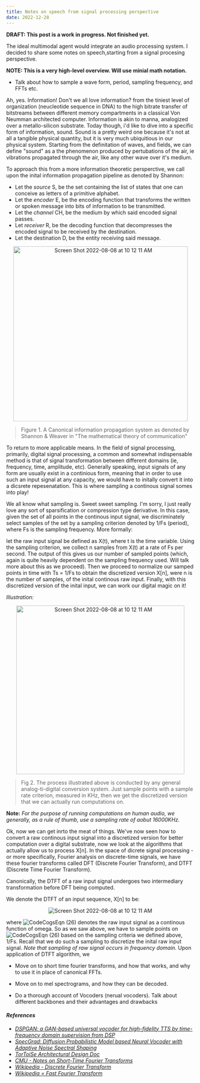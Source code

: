 ```yaml
---
title: Notes on speech from signal processing perspective
date: 2022-12-28
---
```


**DRAFT: This post is a work in progress. Not finished yet.**

The ideal multimodal agent would integrate an audio processing system. I decided to share some notes on speech,starting from a signal procesing perspective. 

**NOTE: This is a very high-level overview. Will use minial math notation.**

- Talk about how to sample a wave form, period, sampling frequency, and FFTs etc. 

Ah, yes. Information! Don't we all love information? from the tiniest level of organization (neucleotide sequence in DNA) to the high bitrate transfer of bitstreams between different memory compartments in a classical Von Neumman architected computer. Information is akin to manna, analogized over a metallo-silicon substrate.
Today though, i'd like to dive into a specific form of information, sound. Sound is a pretty weird one because it's not at all a tangible physical quantity, but it is very much ubiquitious in our physical system. Starting from the definitation of waves, and fields, we can define "sound" as a the phenomenon produced by pertubations of the air, ie vibrations propagated through the air, like any other wave over it's medium. 

To approach this from a more information theoretic persperctive, we call upon the inital information propagation pipeline as denoted by Shannon:

- Let the *source* S, be the set containing the list of states that one can conceive as letters of a primitive alphabet.
- Let the *encoder* E, be the encoding function that transforms the written or spoken message into bits of information to be transmitted.
- Let the *channel* CH, be the medium by which said encoded signal passes.
- Let *receiver* R, be the decoding function that decompresses the encoded signal to be received by the destination.
- Let the destination D, be the entity receiving said message.

<p align="center">
    <img width="467" alt="Screen Shot 2022-08-08 at 10 12 11 AM" src="https://user-images.githubusercontent.com/73560826/194781153-bc4237f3-39af-459b-8887-86a4a6bccc98.png">
</p>

> Figure 1. A Canonical information propagation system as denoted by Shannon & Weaver in "The mathematical theory of communication"

To return to more applicable means. In the field of signal processing, primarily, digital signal processing, a common and somewhat indispensable method is that of signal transformation between different domains (ie, frequency, time, amplitude, etc). Generally speaking, input signals of any form are usually exist in a continious form, meaning that in order to use such an input signal at any capacity, we would have to initally convert it into a dicsrete repesenatation. This is where sampling a continous signal somes into play!

We all know what sampling is. Sweet sweet sampling. I'm sorry, I just really love any sort of sparsification or compression type derivative. In this case, given the set of all points in the continous input signal, we discriminately select samples of the set by a sampling criterion denoted by 1/Fs (period), where Fs is the sampling frequency.
More formally: 

let the raw input signal be defined as X(t), where t is the time variable. Using the sampling criterion, we collect n samples from X(t) at a rate of Fs per second. The output of this gives us our number of sampled points (which, again is quite heavily dependent on the sampling frequency used. Will talk more about this as we proceed).
Then we proceed to normalize our samped points in time with Ts = 1/Fs to obtain the discretized version X[n], were n is the number of samples, of the inital continous raw input. Finally, with this discretized version of the inital input, we can work our digital magic on it!

*Illustration:* <br>
<p align="center">
    <img width="450" alt="Screen Shot 2022-08-08 at 10 12 11 AM" src="https://user-images.githubusercontent.com/73560826/213299107-49742aa5-9d61-44d4-8c2f-713931d32bfd.png">
</p>

> Fig 2. The process illustrated above is conducted by any general analog-ti-digital conversion system. Just sample points with a sample rate criterion, measured in KHz, then we get the discretized version that we can actually run computations on.<br>

**Note:** *For the purpose of running computations on human audio, we generally, as a rule of thumb, use a sampling rate of aobut 16000KHz.*

Ok, now we can get inrto the meat of things. We've now seen how to convert a raw continous input signal into a discretized version for better computation over a digital substrate, now we look at the algorithms that actually allow us to process X[n]. In the space of dicrete signal processing - or more specifically, Fourier analysis on discrete-time signals, we have these fourier transforms called DFT (Discrete Fourier Transform), and DTFT (Discrete Time Fourier Transform).

Canonically, the DTFT of a raw input signal undergoes two intermediary transformation before DFT being computed. 

We denote the DTFT of an input sequence, X[n] to be:

<p align="center">
    <img alt="Screen Shot 2022-08-08 at 10 12 11 AM" src="https://user-images.githubusercontent.com/73560826/211385211-24230aff-d956-41f2-bac1-fedabaaeec62.svg">
</p>


where ![CodeCogsEqn (26)](https://user-images.githubusercontent.com/73560826/211385745-54f9bd27-b836-40b4-ae15-da86e3ad14b2.svg) denotes the raw input signal as a continous function of omega. So as we saw above, we have to sample points on ![CodeCogsEqn (26)](https://user-images.githubusercontent.com/73560826/211385745-54f9bd27-b836-40b4-ae15-da86e3ad14b2.svg) based on the sampling criteria we defined above, 1/Fs. Recall that we do such a sampling to discretize the inital raw input signal. *Note that sampling of raw signal occurs in frequency domain.*
Upon application of DTFT algorithm, we









- Move on to short time fourier transforms, and how that works, and why to use it in place of canonical FFTs.



- Move on to mel spectrograms, and how they can be decoded.




- Do a thorough account of Vocoders (nerual vocoders). Talk about different backbones and their advantages and drawbacks

#### *References*
- *[DSPGAN: a GAN-based universal vocoder for high-fidelity TTS by time-frequency domain supervision from DSP](https://arxiv.org/abs/2211.01087)*
- *[SpecGrad: Diffusion Probabilistic Model based Neural Vocoder with Adaptive Noise Spectral Shaping](https://arxiv.org/abs/2203.16749)*
- *[TorToiSe Architectural Design Doc](https://nonint.com/2022/04/25/tortoise-architectural-design-doc/)*
- *[CMU - Notes on Short-Time Fourier Transforms](https://course.ece.cmu.edu/~ece491/lectures/L25/STFT_Notes_ADSP.pdf)*
- *[Wikipedia - Discrete Fourier Transform](https://en.wikipedia.org/wiki/Discrete_Fourier_transform)*
- *[Wikipedia = Fast Fourier Transform](https://en.wikipedia.org/wiki/Fast_Fourier_transform)*

